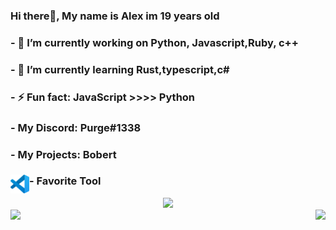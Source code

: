 ### Hi there👋, My name is Alex im 19 years old

### - 🔭 I’m currently working on Python, Javascript,Ruby, c++
### - 🌱 I’m currently learning Rust,typescript,c#
### - ⚡ Fun fact: JavaScript >>>> Python
### - My Discord: Purge#1338
### - My Projects: Bobert 
### - Favorite Tool <img align="left" alt="VSCode" width="30px" src="https://raw.githubusercontent.com/Mempler/Mempler/master/assets//visual-studio-code.svg"/>

<div align="center"><img src="https://github-profile-trophy.vercel.app/?username=Purge-1&theme=dracula&count_private=true"></div>
<img align="left" src="https://github-readme-stats.vercel.app/api?username=purge-1&show_icons=true&hide_border=true&theme=tokyonight"><img align="right" src="https://github-readme-stats.vercel.app/api/top-langs/?username=Purge-1&theme=tokyonight&hide=batchfile">
